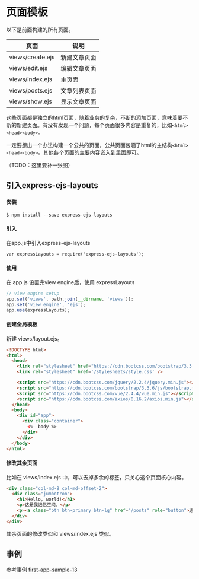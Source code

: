 # 页面模板

以下是前面构建的所有页面。

页面|说明
---|---
views/create.ejs | 新建文章页面
views/edit.ejs | 编辑文章页面
views/index.ejs | 主页面
views/posts.ejs | 文章列表页面
views/show.ejs | 显示文章页面

这些页面都是独立的html页面，随着业务的复杂，不断的添加页面，意味着要不断的新建页面。有没有发现一个问题，每个页面很多内容是重复的，比如`<html><head><body>`。

一定要想出一个办法构建一个公共的页面，公共页面包涵了html的主结构`<html><head><body>`。其他各个页面的主要内容嵌入到里面即可。

（TODO：这里要补一张图）

## 引入express-ejs-layouts

#### 安装

```
$ npm install --save express-ejs-layouts
```

#### 引入

在app.js中引入express-ejs-layouts

```
var expressLayouts = require('express-ejs-layouts');
```

#### 使用

在 app.js 设置完view engine后，使用 expressLayouts

```js
// view engine setup
app.set('views', path.join(__dirname, 'views'));
app.set('view engine', 'ejs');
app.use(expressLayouts);
```

#### 创建全局模板

新建 views/layout.ejs。

```html
<!DOCTYPE html>
<html>
  <head>
    <link rel="stylesheet" href="https://cdn.bootcss.com/bootstrap/3.3.6/css/bootstrap.min.css">
    <link rel="stylesheet" href='/stylesheets/style.css' />

    <script src="https://cdn.bootcss.com/jquery/2.2.4/jquery.min.js"></script>
    <script src="https://cdn.bootcss.com/bootstrap/3.3.6/js/bootstrap.min.js"></script>
    <script src="https://cdn.bootcss.com/vue/2.4.4/vue.min.js"></script>
    <script src="https://cdn.bootcss.com/axios/0.16.2/axios.min.js"></script>
  </head>
  <body>
    <div id="app">
      <div class="container">
        <%- body %>
      </div>
    </div>
  </body>
</html>
```

#### 修改其余页面

比如在 views/index.ejs 中，可以去掉多余的标签，只关心这个页面核心内容。

```html
<div class="col-md-8 col-md-offset-2">
  <div class="jumbotron">
    <h1>Hello, world!</h1>
    <p>这是我记忆空间。</p>
    <p><a class="btn btn-primary btn-lg" href="/posts" role="button">进入新世界</a></p>
  </div>
</div>
```

其余页面的修改类似和 views/index.ejs 类似。

## 事例

参考事例 [first-app-sample-13](https://github.com/xugy0926/learn-webapp-sample/tree/master/first-app-sample-13)

